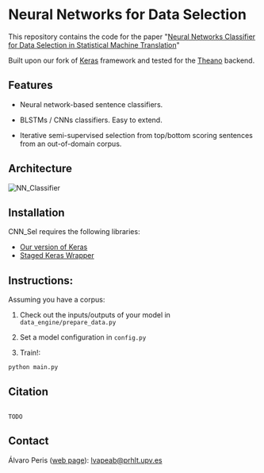 # Neural Networks for Data Selection 
 
This repository contains the code for the paper "[Neural Networks Classifier for Data Selection in Statistical Machine Translation](*url*)"
 
Built upon our fork of [Keras](https://github.com/MarcBS/keras) framework and tested for the [Theano](http://deeplearning.net/software/theano)
backend.

## Features

* Neural network-based sentence classifiers.

* BLSTMs / CNNs classifiers. Easy to extend. 

* Iterative semi-supervised selection from top/bottom scoring sentences from an out-of-domain corpus. 


## Architecture

![NN_Classifier](./sentence_classifier.png)


## Installation

CNN_Sel requires the following libraries:

 - [Our version of Keras](https://github.com/MarcBS/keras) 
 - [Staged Keras Wrapper](https://github.com/MarcBS/staged_keras_wrapper) 

## Instructions:

Assuming you have a corpus:

1) Check out the inputs/outputs of your model in `data_engine/prepare_data.py`

2) Set a model configuration in  `config.py`

3) Train!:

  ``
 python main.py
 ``


## Citation

```

TODO

```

## Contact

Álvaro Peris ([web page](http://lvapeab.github.io/)): lvapeab@prhlt.upv.es
